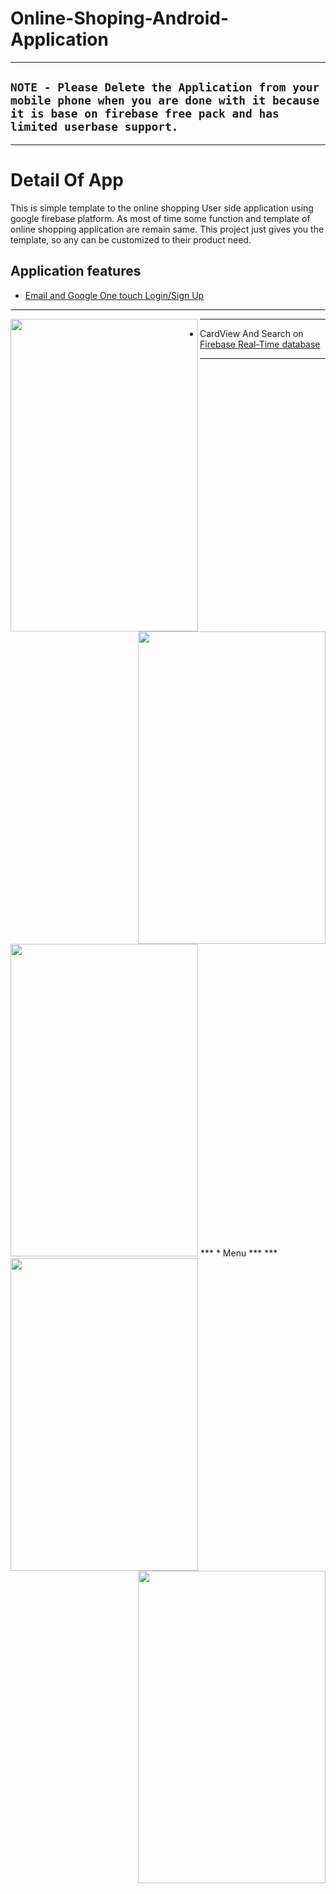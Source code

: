 # Online-Shoping-Android-Application

***
## `NOTE - Please Delete the Application from your mobile phone when you are done with it because it is base on firebase free pack and has limited userbase support.`
***
# Detail Of App
  This is simple template to the online shopping User side application using google firebase platform. As most of time some function and template of online shopping application are remain same. This project just gives you the template, so any can be customized to their product need.
  
## Application features
 * [Email and Google One touch Login/Sign Up](https://firebase.google.com/products/auth/)
***
<img src="https://github.com/param087/Online-Shopping-Android-Application/blob/master/Images/App/1.png" align="left" height="500" width="300"><img src="https://github.com/param087/Online-Shopping-Android-Application/blob/master/Images/App/2.png" height="500" width="300" align="right">
***
 * CardView And Search on [Firebase Real-Time database](https://firebase.google.com/products/realtime-database/)
***
 <img src="https://github.com/param087/Online-Shopping-Android-Application/blob/master/Images/App/4.png"  height="500" width="300">
***
 * Menu
***
 <img src="https://github.com/param087/Online-Shopping-Android-Application/blob/master/Images/App/7.png" align="left" height="500" width="300"><img src="https://github.com/param087/Online-Shopping-Android-Application/blob/master/Images/App/8.png" height="500" width="300" align="right">
***
 




